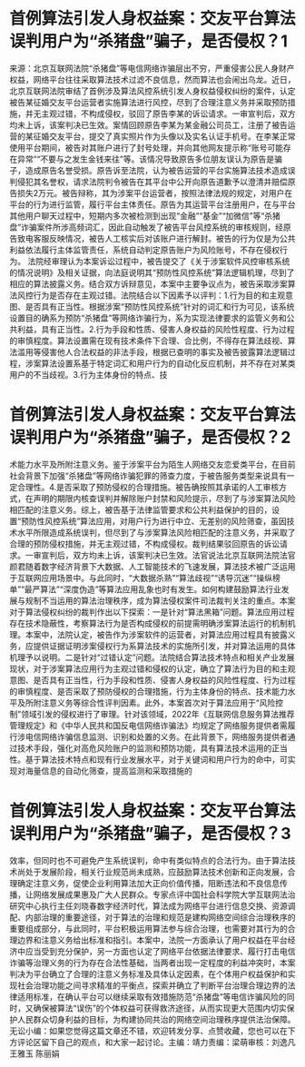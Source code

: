 # 首例算法引发人身权益案：交友平台算法误判用户为“杀猪盘”骗子，是否侵权？1

来源：北京互联网法院“杀猪盘”等电信网络诈骗层出不穷，严重侵害公民人身财产权益，网络平台往往采取算法技术过滤不良信息，然而算法也会闹出乌龙。近日，北京互联网法院审结了首例涉及算法风控系统引发人身权益侵权纠纷的案件，认定被告某征婚交友平台运营者实施算法进行风控，尽到了合理注意义务并采取预防措施，并无主观过错，不构成侵权，驳回了原告李某的诉讼请求。一审宣判后，双方均未上诉，该案判决已生效。案情回顾原告李某为某金融公司员工，注册了被告运营的某征婚交友平台，提交了真实照片作为头像以及实名认证手机号。在李某正常使用平台期间，被告对其账户进行了封号处理，并向其他网友提示称“账号可能存在异常”“不要与之发生金钱来往”等。该情况导致原告多位朋友误认为原告是骗子，造成原告名誉受损。原告诉至法院，认为被告运营的平台实施算法技术造成误判侵犯其名誉权，请求法院判令被告在其平台中公开向原告道歉予以澄清并赔偿原告损失2万元。被告辩称，其为涉案平台运营者，按照法律法规的规定，对用户在平台的行为进行监管，履行平台主体责任。原告为其运营平台注册用户，在与平台其他用户聊天过程中，短期内多次被检测到出现“金融”“基金”“加微信”等“杀猪盘”诈骗案件所涉高频词汇，因此自动触发了被告平台风控系统的审核规则，经原告致电客服反映情况，被告人工核实后对该账户进行解封。被告的行为仅是为公共利益依法履行主体监管责任，系统自动判定原告账户为风险账号，不存在侵权行为。 法院经审理认为本案诉讼过程中，被告提交了《关于涉案软件风控审核系统的情况说明》及相关证据，向法庭说明其“预防性风控系统”算法逻辑机理，尽到了相应的算法披露义务。结合双方诉辩意见，本案中主要争议点为，被告采取涉案算法风控行为是否存在主观过错。法院结合以下因素予以评判：1.行为目的和主观意图、是否具有正当性。根据涉案“预防性风控系统”针对的词汇和行为可见，该系统设置目的确系为预防“杀猪盘”等网络诈骗行为，系为实现法律要求的监管义务和公共利益，具有正当性。2.行为手段和性质、侵害人身权益的风险性程度、行为过程的审慎程度。算法设置需在现有技术条件下合理、合比例，不得存在算法歧视、算法滥用等侵害他人合法权益的非法手段，根据已查明的事实及被告披露算法逻辑过程，涉案算法设置系基于特定词汇和用户行为的自动化反应机制，并不存在对某类用户的不当歧视。3.行为主体身份的特点、技

# 首例算法引发人身权益案：交友平台算法误判用户为“杀猪盘”骗子，是否侵权？2

术能力水平及所附注意义务。鉴于涉案平台为陌生人网络交友恋爱类平台，在目前社会背景下加强“杀猪盘”等网络诈骗犯罪的筛查力度，于被告服务类型来说具有一定合理性。4.是否采取了预防侵权的合理措施。被告确按照其承诺的人工审核方式，在声明的期限内核查误判并解除账户封禁和风险提示，尽到了与涉案算法风险相匹配的注意义务。综上，被告基于法律监管要求和公共利益保护的目的，设置“预防性风控系统”算法应用，对用户行为进行中立、无差别的风险筛查，虽因技术水平所限造成系统误判，但尽到了与涉案算法风险相匹配的注意义务，并采取了合理的预防侵权措施，并无主观过错，不构成侵权。裁判结果驳回原告的诉讼请求。一审宣判后，双方均未上诉，该案判决已生效。法官说法北京互联网法院法官颜君随着数字经济背景下大数据、人工智能技术的飞速发展，算法技术被广泛运用于互联网应用场景中。与此同时，“大数据杀熟”“算法歧视”“诱导沉迷”“操纵榜单”“最严算法”“深度伪造”等算法应用乱象也时有发生。如何构建鼓励算法行业发展与规制不当运用的算法治理秩序，成为算法侵权案件司法裁判关注的重点。本案对于算法侵权纠纷的裁判作出以下探索：一是针对“算法黑箱”问题。算法应用过程存在技术隐蔽性，考察算法行为是否构成侵权的前提需明确涉案算法运行的机制机理。本案中，法院认定，被告作为涉案软件的运营者，对算法应用过程具有披露义务，应提供证据证明涉案侵权行为系算法技术的实施所引发，并对算法运用的具体机理予以说明。二是针对“过错认定”问题。法院结合算法技术特点和相关产业发展现状，对于涉案算法应用行为主观过错和侵权的认定，确立了算法行为目的和主观意图、是否具有正当性，行为手段和性质、侵害人身权益的风险性程度、行为过程的审慎程度、是否采取了预防侵权的合理措施，行为主体身份的特点、技术能力水平及所附注意义务等综合性评判因素。此外，本案首次对于算法应用于“风险控制”领域引发的侵权进行了审理。针对该领域，2022年《互联网信息服务算法推荐管理规定》和《中华人民共和国反电信网络诈骗法》均规定了网络服务提供者需履行涉电信网络诈骗信息监测、识别和处置的义务。在此背景下，网络服务提供者通过技术手段，强化对高危风险账户的监测和预防功能，具有算法技术运用的正当性。基于算法技术特点和现有行业发展水平，对于关键词和用户行为的命中，可实现对海量信息的自动化筛查，提高监测和采取措施的

# 首例算法引发人身权益案：交友平台算法误判用户为“杀猪盘”骗子，是否侵权？3

效率，但同时也不可避免产生系统误判，命中有类似特点的合法行为。由于算法技术尚处于发展阶段，相关行业规范尚未成熟，应鼓励算法技术创新和正向发展，合理确定注意义务，促使企业利用算法加大正向价值传播，阻断违法和不良信息传播，让网络发展成果惠及广大人民群众。专家点评中国社会科学院大学互联网法治研究中心执行主任刘晓春数字经济时代，算法成为网络平台进行信息交换、资源调配、内部治理的重要途径，对于算法的治理和规范是建构网络空间综合治理秩序的重要组成部分，与此同时，平台积极运用算法参与综合治理，也需要对其行为的合理边界和注意义务给出标准和指引。本案中，法院一方面承认了用户权益在平台经济中应当受到充分保护，另一方面也认定了网络平台依据法律要求、履行打击电信诈骗等治理义务的行为存在合法性基础，当两者出现一定程度的利益冲突时，本案判决为平台确立了合理的注意义务标准及具体认定因素，在个体用户权益保护和实现社会治理功能之间寻求精准的平衡点，探索并确立了判断平台治理合理边界的法律适用标准，在确认平台可以继续采取有效措施防范“杀猪盘”等电信诈骗风险的同时，又确保被算法“误伤”的个体权益可获得救济途径，从而实现更大范围内切实保护人民群众切身利益的目标，为构建协同共治的网络空间治理秩序提供法治保障。无讼小编：如果您觉得这篇文章还不错，欢迎转发分享、点赞收藏，您也可以在下方评论区留下自己的观点，和大家一起讨论。主编：靖力责编：梁萌审核：刘逸凡 王雅玉 陈丽娟

